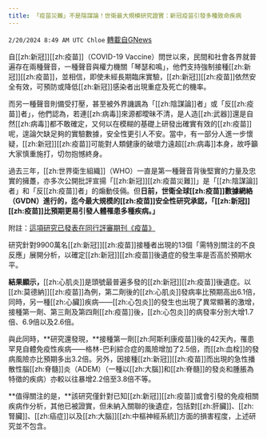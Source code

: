 ```yaml
---
title: 「疫苗災難」不是陰謀論！世衛最大規模研究證實：新冠疫苗引發多種致命疾病
---
```

`2/20/2024 8:49 AM UTC Chloe` [轉載自GNews](https://gnews.org/articles/2325034)


  
自[[zh:新冠]][[zh:疫苗]]（COVID-19 Vaccine）問世以來，民間和社會各界就普遍存在兩種聲音，一種聲音與權力機關「琴瑟和鳴」，他們支持強制接種[[zh:新冠]][[zh:疫苗]]，並相信，即使未經長期臨床實驗，[[zh:新冠]][[zh:疫苗]]依然安全有效，可預防或降低[[zh:新冠]]感染者出現重症及死亡的機率。

而另一種聲音則備受打壓，甚至被外界譏諷為「[[zh:陰謀論]]者」或「反[[zh:疫苗]]者」，他們認為，若連[[zh:病毒]]來源都曖昧不清，是人造[[zh:武器]]還是自然[[zh:病毒]]都不敢確定，又何以在模糊的基礎上研發出確實有效的[[zh:疫苗]]呢，遑論欠缺足夠的實驗數據，安全性更引人不安。當中，有一部分人進一步懷疑，[[zh:新冠]][[zh:疫苗]]可能對人類健康的破壞力遠超[[zh:病毒]]本身，故呼籲大家慎重施打，切勿抱憾終身。

  

過去三年，[[zh:世界衛生組織]]（WHO）一直是第一種聲音背後堅實的力量及忠實的擁躉，亦多次公開批評宣揚「[[zh:新冠]][[zh:疫苗災難]]」是「[[zh:陰謀論]]者」和「反[[zh:疫苗]]者」的煽動伎倆。但**日前，世衛全球[[zh:疫苗]]數據網絡（GVDN）進行的，迄今最大規模的[[zh:疫苗]]安全性研究承認，「[[zh:新冠]][[zh:疫苗]]比預期更易引發人體罹患多種疾病。」**

  

附註：[這項研究已發表在同行評審期刊《疫苗》](https://www.sciencedirect.com/science/article/pii/S0264410X24001270)

  

研究針對9900萬名[[zh:新冠]][[zh:疫苗]]接種者出現的13個「需特別關注的不良反應」展開分析，以確定[[zh:新冠]][[zh:疫苗]]後遺症的發生率是否高於預期水平。

  

**結果顯示，**[[zh:心肌炎]]是頭號最普遍多發的[[zh:新冠]][[zh:疫苗]]後遺症。以[[zh:莫德納]][[zh:疫苗]]為例，第二劑後的[[zh:心肌炎]]發病率比預期高出6.1倍，同時，另一種[[zh:心臟]]疾病——[[zh:心包炎]]的發生也出現了異常顯著的激增，接種第一劑、第三劑及第四劑[[zh:疫苗]]後，[[zh:心包炎]]的病發率分別大增1.7倍、6.9倍以及2.6倍。

  

與此同時，**研究還發現，**接種第一劑[[zh:阿斯利康疫苗]]後的42天內，罹患罕見自體免疫性疾病——格林-巴利綜合症的風險增加了2.5倍，而[[zh:血栓]]的發病風險亦比預期多出3.2倍。另外，因接種[[zh:新冠]][[zh:疫苗]]而出現的急性播散性腦[[zh:脊髓]]炎（ADEM）（一種以[[zh:大腦]]和[[zh:脊髓]]的發炎和腫脹為特徵的疾病）亦較以往暴增2.2倍至3.8倍不等。

  

**值得關注的是，**該研究僅針對已知[[zh:新冠]][[zh:疫苗]]或會引發的免疫相關疾病作分析，其他已被證實，但未納入關聯的後遺症，包括對[[zh:肝臟]]、[[zh:腎臟]]、[[zh:癌症]]以及[[zh:大腦]][[zh:中樞神經系統]]方面的損害程度，上述研究並不包含。
